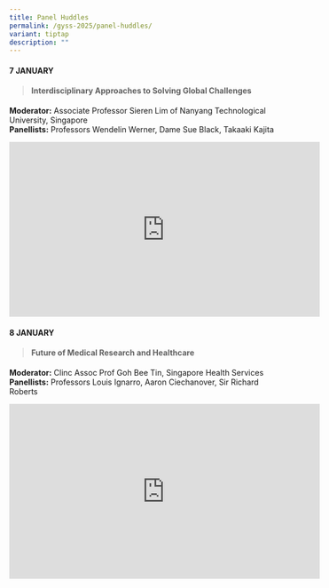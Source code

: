 ```yaml
---
title: Panel Huddles
permalink: /gyss-2025/panel-huddles/
variant: tiptap
description: ""
---
```

<h4><strong>7 JANUARY</strong></h4>
<blockquote>
<h4><strong>Interdisciplinary Approaches to Solving Global Challenges</strong></h4>
</blockquote>
<p><strong>Moderator:</strong> Associate Professor Sieren Lim of Nanyang Technological
University, Singapore
<br><strong>Panellists:</strong> Professors Wendelin Werner, Dame Sue Black,
Takaaki Kajita</p>
<div class="iframe-wrapper">
<iframe height="315" width="560" allowfullscreen="true" frameborder="0" src="https://www.youtube.com/embed/5DUgJ8tY0vQ?si=EVvrTIYkY-7pg7zQ"></iframe>
</div>
<h4><strong>8 JANUARY</strong></h4>
<blockquote>
<h4><strong>Future of Medical Research and Healthcare</strong></h4>
</blockquote>
<p><strong>Moderator:</strong> Clinc Assoc Prof Goh Bee Tin, Singapore Health
Services
<br><strong>Panellists:</strong> Professors Louis Ignarro, Aaron Ciechanover,
Sir Richard Roberts</p>
<div class="iframe-wrapper">
<iframe height="315" width="560" allowfullscreen="true" frameborder="0" src="https://www.youtube.com/embed/o7KvtOnvpsc?si=baoRBiGIe7R_1iIt"></iframe>
</div>
<p></p>